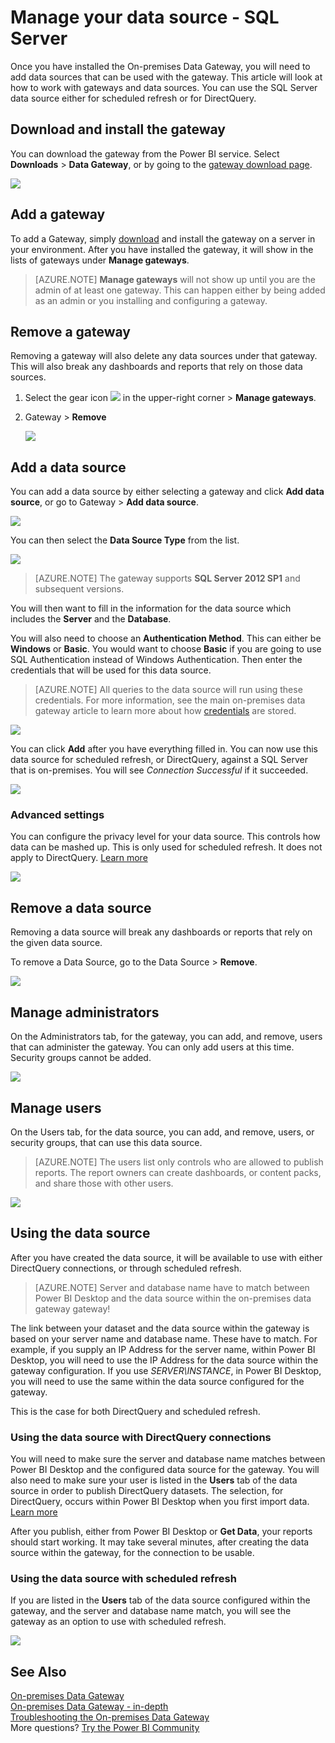<properties
pageTitle="Manage your data source - SQL"
description="How to manage the on-premises data gateway and data sources that belong to that gateway."
services="powerbi"
documentationCenter=""
authors="davidiseminger"
manager="erikre"
backup=""
editor=""
tags=""
qualityFocus="no"
qualityDate=""/>

<tags
ms.service="powerbi"
ms.devlang="NA"
ms.topic="article"
ms.tgt_pltfrm="na"
ms.workload="powerbi"
ms.date="08/02/2017"
ms.author="davidi"/>
# Manage your data source - SQL Server

Once you have installed the On-premises Data Gateway, you will need to add data sources that can be used with the gateway. This article will look at how to work with gateways and data sources. You can use the SQL Server data source either for scheduled refresh or for DirectQuery.

## Download and install the gateway

You can download the gateway from the Power BI service. Select **Downloads** > **Data Gateway**, or by going to the [gateway download page](https://go.microsoft.com/fwlink/?LinkId=698861).

![](media/powerbi-gateway-onprem/powerbi-download-data-gateway.png)

## Add a gateway

To add a Gateway, simply [download](https://go.microsoft.com/fwlink/?LinkId=698861) and install the gateway on a server in your environment. After you have installed the gateway, it will show in the lists of gateways under **Manage gateways**.

> [AZURE.NOTE] **Manage gateways** will not show up until you are the admin of at least one gateway. This can happen either by being added as an admin or you installing and configuring a gateway.

## Remove a gateway

Removing a gateway will also delete any data sources under that gateway.  This will also break any dashboards and reports that rely on those data sources.

1.	Select the gear icon ![](media/powerbi-gateway-enterprise-manage/pbi_gearicon.png) in the upper-right corner > **Manage gateways**.

2.	Gateway > **Remove**

    ![](media/powerbi-gateway-enterprise-manage/datasourcesettings7.png)

## Add a data source

You can add a data source by either selecting a gateway and click **Add data source**, or go to Gateway > **Add data source**.

![](media/powerbi-gateway-enterprise-manage/datasourcesettings1.png)

You can then select the **Data Source Type** from the list.

![](media/powerbi-gateway-enterprise-manage/datasourcesettings2.png)

> [AZURE.NOTE] The gateway supports **SQL Server 2012 SP1** and subsequent versions.

You will then want to fill in the information for the data source which includes the **Server** and the **Database**.  

You will also need to choose an **Authentication Method**.  This can either be **Windows** or **Basic**.  You would want to choose **Basic** if you are going to use SQL Authentication instead of Windows Authentication. Then enter the credentials that will be used for this data source.

> [AZURE.NOTE] All queries to the data source will run using these credentials. For more information, see the main on-premises data gateway article to learn more about how [credentials](powerbi-gateway-onprem.md#credentials) are stored.

![](media/powerbi-gateway-enterprise-manage/datasourcesettings3.png)

You can click **Add** after you have everything filled in.  You can now use this data source for scheduled refresh, or DirectQuery, against a SQL Server that is on-premises. You will see *Connection Successful* if it succeeded.

![](media/powerbi-gateway-enterprise-manage/datasourcesettings4.png)

### Advanced settings

You can configure the privacy level for your data source. This controls how data can be mashed up. This is only used for scheduled refresh. It does not apply to DirectQuery. [Learn more](https://support.office.com/article/Privacy-levels-Power-Query-CC3EDE4D-359E-4B28-BC72-9BEE7900B540)

![](media/powerbi-gateway-enterprise-manage/datasourcesettings9.png)

## Remove a data source

Removing a data source will break any dashboards or reports that rely on the given data source.  

To remove a Data Source, go to the Data Source > **Remove**.

![](media/powerbi-gateway-enterprise-manage/datasourcesettings6.png)

## Manage administrators

On the Administrators tab, for the gateway, you can add, and remove, users that can administer the gateway. You can only add users at this time. Security groups cannot be added.

![](media/powerbi-gateway-enterprise-manage/datasourcesettings8.png)

## Manage users

On the Users tab, for the data source, you can add, and remove, users, or security groups, that can use this data source.

> [AZURE.NOTE] The users list only controls who are allowed to publish reports. The report owners can create dashboards, or content packs, and share those with other users.

![](media/powerbi-gateway-enterprise-manage/datasourcesettings5.png)

## Using the data source

After you have created the data source, it will be available to use with either DirectQuery connections, or through scheduled refresh.

> [AZURE.NOTE] Server and database name have to match between Power BI Desktop and the data source within the on-premises data gateway gateway!

The link between your dataset and the data source within the gateway is based on your server name and database name. These have to match. For example, if you supply an IP Address for the server name, within Power BI Desktop, you will need to use the IP Address for the data source within the gateway configuration. If you use *SERVER\INSTANCE*, in Power BI Desktop, you will need to use the same within the data source configured for the gateway.

This is the case for both DirectQuery and scheduled refresh.

### Using the data source with DirectQuery connections

You will need to make sure the server and database name matches between Power BI Desktop and the configured data source for the gateway. You will also need to make sure your user is listed in the **Users** tab of the data source in order to publish DirectQuery datasets. The selection, for DirectQuery, occurs within Power BI Desktop when you first import data. [Learn more](powerbi-desktop-use-directquery.md)

After you publish, either from Power BI Desktop or **Get Data**, your reports should start working. It may take several minutes, after creating the data source within the gateway, for the connection to be usable.

### Using the data source with scheduled refresh

If you are listed in the **Users** tab of the data source configured within the gateway, and the server and database name match, you will see the gateway as an option to use with scheduled refresh.

![](media/powerbi-gateway-enterprise-manage/powerbi-gateway-enterprise-schedule-refresh.png)

## See Also

[On-premises Data Gateway](powerbi-gateway-onprem.md)  
[On-premises Data Gateway - in-depth](powerbi-gateway-onprem-indepth.md)  
[Troubleshooting the On-premises Data Gateway](powerbi-gateway-onprem-tshoot.md)  
More questions? [Try the Power BI Community](http://community.powerbi.com/)
